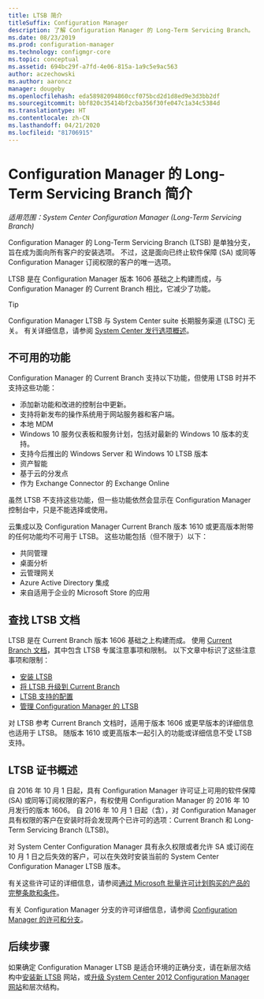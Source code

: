 ```yaml
---
title: LTSB 简介
titleSuffix: Configuration Manager
description: 了解 Configuration Manager 的 Long-Term Servicing Branch。
ms.date: 08/23/2019
ms.prod: configuration-manager
ms.technology: configmgr-core
ms.topic: conceptual
ms.assetid: 694bc29f-a7fd-4e06-815a-1a9c5e9ac563
author: aczechowski
ms.author: aaroncz
manager: dougeby
ms.openlocfilehash: eda58982094860ccf075bcd2d1d8ed9e3d3bb2df
ms.sourcegitcommit: bbf820c35414bf2cba356f30fe047c1a34c5384d
ms.translationtype: HT
ms.contentlocale: zh-CN
ms.lasthandoff: 04/21/2020
ms.locfileid: "81706915"
---
```

# <a name="introduction-to-the-long-term-servicing-branch-of-configuration-manager"></a>Configuration Manager 的 Long-Term Servicing Branch 简介

*适用范围：System Center Configuration Manager (Long-Term Servicing Branch)*

Configuration Manager 的 Long-Term Servicing Branch (LTSB) 是单独分支，旨在成为面向所有客户的安装选项。 不过，这是面向已终止软件保障 (SA) 或同等 Configuration Manager 订阅权限的客户的唯一选项。

LTSB 是在 Configuration Manager 版本 1606 基础之上构建而成，与 Configuration Manager 的 Current Branch 相比，它减少了功能。

> [!TIP]   
> Configuration Manager LTSB 与 System Center suite 长期服务渠道 (LTSC) 无关。 有关详细信息，请参阅 [System Center 发行选项概述](https://docs.microsoft.com/system-center/ltsc-and-sac-overview)。

## <a name="features-that-arent-available"></a>不可用的功能

Configuration Manager 的 Current Branch 支持以下功能，但使用 LTSB 时并不支持这些功能：

- 添加新功能和改进的控制台中更新。
- 支持将新发布的操作系统用于网站服务器和客户端。
- 本地 MDM
- Windows 10 服务仪表板和服务计划，包括对最新的 Windows 10 版本的支持。  
- 支持今后推出的 Windows Server 和 Windows 10 LTSB 版本
- 资产智能
- 基于云的分发点
- 作为 Exchange Connector 的 Exchange Online    

虽然 LTSB 不支持这些功能，但一些功能依然会显示在 Configuration Manager 控制台中，只是不能选择或使用。

云集成以及 Configuration Manager Current Branch 版本 1610 或更高版本附带的任何功能均不可用于 LTSB。 这些功能包括（但不限于）以下：<!--SCCMDocs#1823-->

- 共同管理
- 桌面分析
- 云管理网关
- Azure Active Directory 集成
- 来自适用于企业的 Microsoft Store 的应用

## <a name="find-ltsb-documentation"></a>查找 LTSB 文档

LTSB 是在 Current Branch 版本 1606 基础之上构建而成。 使用 [Current Branch 文档](https://docs.microsoft.com/sccm/)，其中包含 LTSB 专属注意事项和限制。 以下文章中标识了这些注意事项和限制：

- [安装 LTSB](install-the-ltsb.md)
- [将 LTSB 升级到 Current Branch](convert-to-current-branch.md)
- [LTSB 支持的配置](supported-configurations-for-ltsb.md)
- [管理 Configuration Manager 的 LTSB](manage-the-ltsb.md)

对 LTSB 参考 Current Branch 文档时，适用于版本 1606 或更早版本的详细信息也适用于 LTSB。 随版本 1610 或更高版本一起引入的功能或详细信息不受 LTSB 支持。

## <a name="licensing-overview-for-the-ltsb"></a>LTSB 证书概述   

自 2016 年 10 月 1 日起，具有 Configuration Manager 许可证上可用的软件保障 (SA) 或同等订阅权限的客户，有权使用 Configuration Manager 的 2016 年 10 月发行的版本 1606。 自 2016 年 10 月 1 日起（含），对 Configuration Manager 具有权限的客户在安装时将会发现两个已许可的选项：Current Branch 和 Long-Term Servicing Branch (LTSB)。

对 System Center Configuration Manager 具有永久权限或者允许 SA 或订阅在 10 月 1 日之后失效的客户，可以在失效时安装当前的 System Center Configuration Manager LTSB 版本。

有关这些许可证的详细信息，请参阅[通过 Microsoft 批量许可计划购买的产品的完整条款和条件](https://go.microsoft.com/fwlink/?LinkId=800052)。

有关 Configuration Manager 分支的许可详细信息，请参阅 [Configuration Manager 的许可和分支](learn-more-editions.md)。

## <a name="next-steps"></a>后续步骤

如果确定 Configuration Manager LTSB 是适合环境的正确分支，请在新层次结构中[安装新 LTSB](install-the-ltsb.md#install-a-new-site) 网站，或[升级 System Center 2012 Configuration Manager 网站](install-the-ltsb.md#upgrade-from-system-center-2012-configuration-manager)和层次结构。
